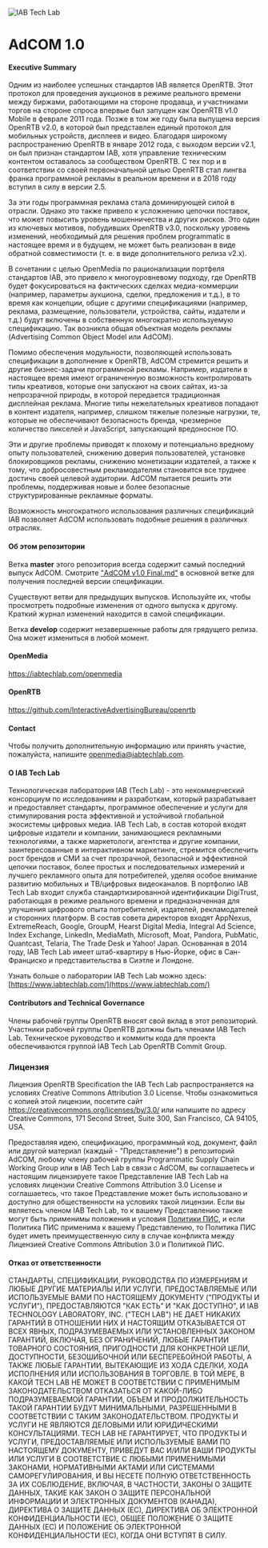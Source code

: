 ![IAB Tech Lab](https://drive.google.com/uc?id=10yoBoG5uRETSXRrnJPUDuONujvADrSG1)

# **AdCOM 1.0**

#### Executive Summary
Одним из наиболее успешных стандартов IAB является OpenRTB.  Этот протокол для проведения аукционов в режиме реального времени между биржами, работающими на стороне продавца, и участниками торгов на стороне спроса впервые был запущен как OpenRTB v1.0 Mobile в феврале 2011 года.  Позже в том же году была выпущена версия OpenRTB v2.0, в которой был представлен единый протокол для мобильных устройств, дисплеев и видео.  Благодаря широкому распространению OpenRTB в январе 2012 года, с выходом версии v2.1, он был признан стандартом IAB, хотя управление техническим контентом оставалось за сообществом OpenRTB.  С тех пор и в соответствии со своей первоначальной целью OpenRTB стал лингва франка программной рекламы в реальном времени и в 2018 году вступил в силу в версии 2.5.

За эти годы программная реклама стала доминирующей силой в отрасли.  Однако это также привело к усложнению цепочки поставок, что может повысить уровень мошенничества и других рисков.  Это один из ключевых мотивов, побудивших OpenRTB v3.0, поскольку уровень изменений, необходимый для решения проблем programmatic в настоящее время и в будущем, не может быть реализован в виде обратной совместимости (т. е. в виде дополнительного релиза v2.x).

В сочетании с целью OpenMedia по рационализации портфеля стандартов IAB, это привело к многоуровневому подходу, где OpenRTB будет фокусироваться на фактических сделках медиа-коммерции (например, параметры аукциона, сделки, предложения и т.д.), в то время как концепции, общие с другими спецификациями (например, реклама, размещение, пользователи, устройства, сайты, издатели и т.д.) будут включены в собственную многократно используемую спецификацию.  Так возникла общая объектная модель рекламы (Advertising Common Object Model или AdCOM).

Помимо обеспечения модульности, позволяющей использовать спецификации в дополнение к OpenRTB, AdCOM стремится решить и другие бизнес-задачи программной рекламы.  Например, издатели в настоящее время имеют ограниченную возможность контролировать типы креативов, которые они запускают на своих сайтах, из-за непрозрачной природы, в которой передается традиционная дисплейная реклама.  Многие типы нежелательных креативов попадают в контент издателя, например, слишком тяжелые полезные нагрузки, те, которые не обеспечивают безопасность бренда, чрезмерное количество пикселей и JavaScript, запускающий вредоносное ПО.

Эти и другие проблемы приводят к плохому и потенциально вредному опыту пользователей, снижению доверия пользователей, установке блокировщиков рекламы, снижению монетизации издателей, а также к тому, что добросовестным рекламодателям становится все труднее достичь своей целевой аудитории.  AdCOM пытается решить эти проблемы, поддерживая новые и более безопасные структурированные рекламные форматы.

Возможность многократного использования различных спецификаций IAB позволяет AdCOM использовать подобные решения в различных отраслях.

#### Об этом репозитории
Ветка **master** этого репозитория всегда содержит самый последний выпуск AdCOM. Смотрите ["AdCOM v1.0 Final.md"](https://github.com/InteractiveAdvertisingBureau/AdCOM/blob/master/AdCOM%20v1.0%20FINAL.md) в основной ветке для получения последней версии спецификации.

Существуют ветви для предыдущих выпусков. Используйте их, чтобы просмотреть подробные изменения от одного выпуска к другому. Краткий журнал изменений находится в самой спецификации.

Ветка **develop** содержит незавершенные работы для грядущего релиза. Она может измениться в любой момент.

#### OpenMedia
https://iabtechlab.com/openmedia 

#### OpenRTB 
https://github.com/InteractiveAdvertisingBureau/openrtb

#### Contact
Чтобы получить дополнительную информацию или принять участие, пожалуйста, напишите openmedia@iabtechlab.com.

#### О IAB Tech Lab  

Технологическая лаборатория IAB (Tech Lab) - это некоммерческий консорциум по исследованиям и разработкам, который разрабатывает и предоставляет стандарты, программное обеспечение и услуги для стимулирования роста эффективной и устойчивой глобальной экосистемы цифровых медиа. IAB Tech Lab, в состав которой входят цифровые издатели и компании, занимающиеся рекламными технологиями, а также маркетологи, агентства и другие компании, заинтересованные в интерактивном маркетинге, стремится обеспечить рост брендов и СМИ за счет прозрачной, безопасной и эффективной цепочки поставок, более простых и последовательных измерений и лучшего рекламного опыта для потребителей, уделяя особое внимание развитию мобильных и ТВ/цифровых видеоканалов. В портфолио IAB Tech Lab входит служба стандартизированной идентификации DigiTrust, работающая в режиме реального времени и предназначенная для улучшения цифрового опыта потребителей, издателей, рекламодателей и сторонних платформ. В состав совета директоров входят AppNexus, ExtremeReach, Google, GroupM, Hearst Digital Media, Integral Ad Science, Index Exchange, LinkedIn, MediaMath, Microsoft, Moat, Pandora, PubMatic, Quantcast, Telaria, The Trade Desk и Yahoo! Japan. Основанная в 2014 году, IAB Tech Lab имеет штаб-квартиру в Нью-Йорке, офис в Сан-Франциско и представительства в Сиэтле и Лондоне.

Узнать больше о лаборатории IAB Tech Lab можно здесь: [https://www.iabtechlab.com/](https://www.iabtechlab.com/)


#### Contributors and Technical Governance

Члены рабочей группы OpenRTB вносят свой вклад в этот репозиторий. Участники рабочей группы OpenRTB должны быть членами IAB Tech Lab. Техническое руководство и коммиты кода для проекта обеспечиваются группой IAB Tech Lab OpenRTB Commit Group.

### Лицензия
Лицензия OpenRTB Specification the IAB Tech Lab распространяется на условиях Creative Commons Attribution 3.0 License.   Чтобы ознакомиться с копией этой лицензии, посетите сайт https://creativecommons.org/licenses/by/3.0/ или напишите по адресу Creative Commons, 171 Second Street, Suite 300, San Francisco, CA 94105, USA.

Предоставляя идею, спецификацию, программный код, документ, файл или другой материал (каждый - "Представление") в репозиторий AdCOM, любому члену рабочей группы Programmatic Supply Chain Working Group или в IAB Tech Lab в связи с AdCOM, вы соглашаетесь и настоящим лицензируете такое Представление IAB Tech Lab на условиях лицензии Creative Commons Attribution 3.0 License и соглашаетесь, что такое Представление может быть использовано и доступно для общественности на условиях такой лицензии. Если вы являетесь членом IAB Tech Lab, то к вашему Представлению также могут быть применимы положения и условия [Политики ПИС](https://iabtechlab.com/ipr-iab-techlab/acknowledge-ipr/), и если Политика ПИС применима к вашему Представлению, то Политика ПИС будет иметь преимущественную силу в случае конфликта между Лицензией Creative Commons Attribution 3.0 и Политикой ПИС.

#### Отказ от ответственности

СТАНДАРТЫ, СПЕЦИФИКАЦИИ, РУКОВОДСТВА ПО ИЗМЕРЕНИЯМ И ЛЮБЫЕ ДРУГИЕ МАТЕРИАЛЫ ИЛИ УСЛУГИ, ПРЕДОСТАВЛЯЕМЫЕ ИЛИ ИСПОЛЬЗУЕМЫЕ ВАМИ ПО НАСТОЯЩЕМУ ДОКУМЕНТУ ("ПРОДУКТЫ И УСЛУГИ"), ПРЕДОСТАВЛЯЮТСЯ "КАК ЕСТЬ" И "КАК ДОСТУПНО", И IAB TECHNOLOGY LABORATORY, INC. ("TECH LAB") НЕ ДАЕТ НИКАКИХ ГАРАНТИЙ В ОТНОШЕНИИ НИХ И НАСТОЯЩИМ ОТКАЗЫВАЕТСЯ ОТ ВСЕХ ЯВНЫХ, ПОДРАЗУМЕВАЕМЫХ ИЛИ УСТАНОВЛЕННЫХ ЗАКОНОМ ГАРАНТИЙ, ВКЛЮЧАЯ, БЕЗ ОГРАНИЧЕНИЙ, ЛЮБЫЕ ГАРАНТИИ ТОВАРНОГО СОСТОЯНИЯ, ПРИГОДНОСТИ ДЛЯ КОНКРЕТНОЙ ЦЕЛИ, ДОСТУПНОСТИ, БЕЗОШИБОЧНОЙ ИЛИ БЕСПЕРЕБОЙНОЙ РАБОТЫ, А ТАКЖЕ ЛЮБЫЕ ГАРАНТИИ, ВЫТЕКАЮЩИЕ ИЗ ХОДА СДЕЛКИ, ХОДА ИСПОЛНЕНИЯ ИЛИ ИСПОЛЬЗОВАНИЯ В ТОРГОВЛЕ. В ТОЙ МЕРЕ, В КАКОЙ TECH LAB НЕ МОЖЕТ В СООТВЕТСТВИИ С ПРИМЕНИМЫМ ЗАКОНОДАТЕЛЬСТВОМ ОТКАЗАТЬСЯ ОТ КАКОЙ-ЛИБО ПОДРАЗУМЕВАЕМОЙ ГАРАНТИИ, ОБЪЕМ И ПРОДОЛЖИТЕЛЬНОСТЬ ТАКОЙ ГАРАНТИИ БУДУТ МИНИМАЛЬНЫМИ, РАЗРЕШЕННЫМИ В СООТВЕТСТВИИ С ТАКИМ ЗАКОНОДАТЕЛЬСТВОМ. ПРОДУКТЫ И УСЛУГИ НЕ ЯВЛЯЮТСЯ ДЕЛОВЫМИ ИЛИ ЮРИДИЧЕСКИМИ КОНСУЛЬТАЦИЯМИ. TECH LAB НЕ ГАРАНТИРУЕТ, ЧТО ПРОДУКТЫ И УСЛУГИ, ПРЕДОСТАВЛЯЕМЫЕ ИЛИ ИСПОЛЬЗУЕМЫЕ ВАМИ ПО НАСТОЯЩЕМУ ДОКУМЕНТУ, ПРИВЕДУТ ВАС И/ИЛИ ВАШИ ПРОДУКТЫ ИЛИ УСЛУГИ В СООТВЕТСТВИЕ С ЛЮБЫМИ ПРИМЕНИМЫМИ ЗАКОНАМИ, НОРМАТИВНЫМИ АКТАМИ ИЛИ СИСТЕМАМИ САМОРЕГУЛИРОВАНИЯ, И ВЫ НЕСЕТЕ ПОЛНУЮ ОТВЕТСТВЕННОСТЬ ЗА ИХ СОБЛЮДЕНИЕ, ВКЛЮЧАЯ, В ЧАСТНОСТИ, ЗАКОНЫ О ЗАЩИТЕ ДАННЫХ, ТАКИЕ КАК ЗАКОН О ЗАЩИТЕ ПЕРСОНАЛЬНОЙ ИНФОРМАЦИИ И ЭЛЕКТРОННЫХ ДОКУМЕНТОВ (КАНАДА), ДИРЕКТИВА О ЗАЩИТЕ ДАННЫХ (ЕС), ДИРЕКТИВА ОБ ЭЛЕКТРОННОЙ КОНФИДЕНЦИАЛЬНОСТИ (ЕС), ОБЩЕЕ ПОЛОЖЕНИЕ О ЗАЩИТЕ ДАННЫХ (ЕС) И ПОЛОЖЕНИЕ ОБ ЭЛЕКТРОННОЙ КОНФИДЕНЦИАЛЬНОСТИ (ЕС), КОГДА ОНИ ВСТУПЯТ В СИЛУ.

